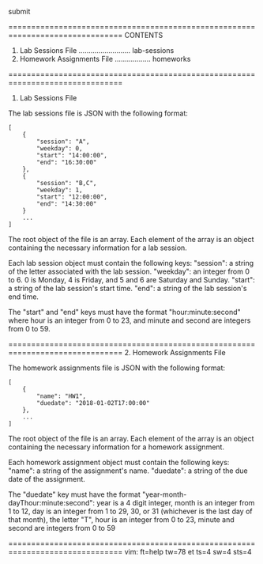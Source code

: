 submit

===============================================================================
CONTENTS

  1. Lab Sessions File .......................... lab-sessions
  2. Homework Assignments File .................. homeworks

===============================================================================
1. Lab Sessions File

The lab sessions file is JSON with the following format:

    [
        {
            "session": "A",
            "weekday": 0,
            "start": "14:00:00",
            "end": "16:30:00"
        },
        {
            "session": "B,C",
            "weekday": 1,
            "start": "12:00:00",
            "end": "14:30:00"
        }
        ...
    ]

The root object of the file is an array. Each element of the array is an
object containing the necessary information for a lab session.

Each lab session object must contain the following keys:
    "session": a string of the letter associated with the lab session.
    "weekday": an integer from 0 to 6. 0 is Monday, 4 is Friday, and 5 and 6
        are Saturday and Sunday.
    "start": a string of the lab session's start time.
    "end": a string of the lab session's end time.

The "start" and "end" keys must have the format "hour:minute:second" where
hour is an integer from 0 to 23, and minute and second are integers from 0 to
59.

===============================================================================
2. Homework Assignments File

The homework assignments file is JSON with the following format:

    [
        {
            "name": "HW1",
            "duedate": "2018-01-02T17:00:00"
        },
        ...
    ]

The root object of the file is an array. Each element of the array is an
object containing the necessary information for a homework assignment.

Each homework assignment object must contain the following keys:
    "name": a string of the assignment's name.
    "duedate": a string of the due date of the assignment.

The "duedate" key must have the format
"year-month-dayThour:minute:second":
    year is a 4 digit integer,
    month is an integer from 1 to 12,
    day is an integer from 1 to 29, 30, or 31 (whichever is the last day of
        that month),
    the letter "T",
    hour is an integer from 0 to 23,
    minute and second are integers from 0 to 59

===============================================================================
  vim: ft=help tw=78 et ts=4 sw=4 sts=4
